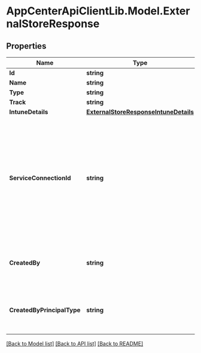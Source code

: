 # AppCenterApiClientLib.Model.ExternalStoreResponse
## Properties

Name | Type | Description | Notes
------------ | ------------- | ------------- | -------------
**Id** | **string** | Store id | [optional] 
**Name** | **string** | Store Name | [optional] 
**Type** | **string** | Store Type | [optional] 
**Track** | **string** | Store track | [optional] 
**IntuneDetails** | [**ExternalStoreResponseIntuneDetails**](ExternalStoreResponseIntuneDetails.md) |  | [optional] 
**ServiceConnectionId** | **string** | Id for the shared service connection. In case of Apple / GooglePlay stores, this connection will be used to connect to the Apple / Google stores in App Center. | [optional] 
**CreatedBy** | **string** | The ID of the principal that created the store. | [optional] 
**CreatedByPrincipalType** | **string** | The type of the principal that created the store. | [optional] 

[[Back to Model list]](../README.md#documentation-for-models) [[Back to API list]](../README.md#documentation-for-api-endpoints) [[Back to README]](../README.md)

